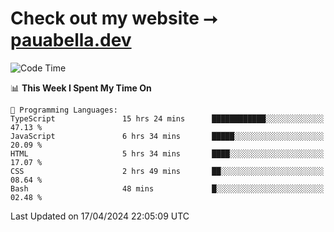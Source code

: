 # Check out my website ⭢ [pauabella.dev](https://pauabella.dev)

<!--START_SECTION:waka-->
![Code Time](http://img.shields.io/badge/Code%20Time-3%2C226%20hrs%2027%20mins-blue)

📊 **This Week I Spent My Time On** 

```text
💬 Programming Languages: 
TypeScript               15 hrs 24 mins      ████████████░░░░░░░░░░░░░   47.13 % 
JavaScript               6 hrs 34 mins       █████░░░░░░░░░░░░░░░░░░░░   20.09 % 
HTML                     5 hrs 34 mins       ████░░░░░░░░░░░░░░░░░░░░░   17.07 % 
CSS                      2 hrs 49 mins       ██░░░░░░░░░░░░░░░░░░░░░░░   08.64 % 
Bash                     48 mins             █░░░░░░░░░░░░░░░░░░░░░░░░   02.48 % 
```


 Last Updated on 17/04/2024 22:05:09 UTC
<!--END_SECTION:waka-->
